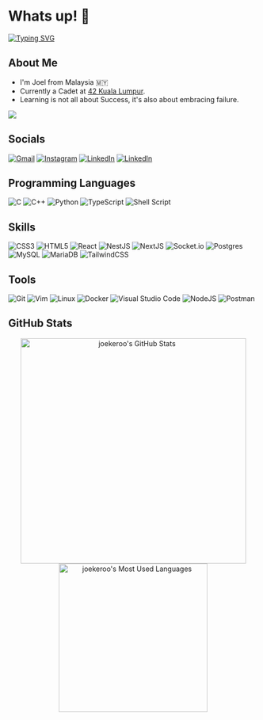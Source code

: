 # Whats up! 🫡

[![Typing SVG](https://readme-typing-svg.herokuapp.com?font=Fira+Code&pause=500&random=false&width=435&lines=Joel+|+42KL+Cadet;Honestly,+this+is+so+COOL;Thank+You+hyun-zhe)](https://git.io/typing-svg)

## About Me

- I'm Joel from Malaysia 🇲🇾
- Currently a Cadet at [42 Kuala Lumpur](https://42kl.edu.my/about-us/).
- Learning is not all about Success, it's also about embracing failure.

<a href="https://github.com/antonkomarev/github-profile-views-counter"><img src="https://komarev.com/ghpvc/?username=joekeroo&style=for-the-badge"></a>

## Socials

[![Gmail](https://img.shields.io/badge/Gmail-D14836?style=for-the-badge&logo=gmail&logoColor=white)](mailto:joelhiiky@gmail.com)
[![Instagram](https://img.shields.io/badge/Instagram-E4405F?style=for-the-badge&logo=instagram&logoColor=white)](https://www.instagram.com/thatrandomjoey/)
[![LinkedIn](https://img.shields.io/badge/LinkedIn-0077B5?style=for-the-badge&logo=linkedin&logoColor=white)](https://www.linkedin.com/in/JoelHii/)
[![LinkedIn](https://img.shields.io/badge/YouTube-%23FF0000.svg?style=for-the-badge&logo=YouTube&logoColor=white)](https://www.youtube.com/@joekeroo4083)

## Programming Languages

![C](https://img.shields.io/badge/c-%2300599C.svg?style=for-the-badge&logo=c&logoColor=white)
![C++](https://img.shields.io/badge/c++-%2300599C.svg?style=for-the-badge&logo=c%2B%2B&logoColor=white)
![Python](https://img.shields.io/badge/python-3670A0?style=for-the-badge&logo=python&logoColor=ffdd54)
![TypeScript](https://img.shields.io/badge/typescript-%23007ACC.svg?style=for-the-badge&logo=typescript&logoColor=white)
![Shell Script](https://img.shields.io/badge/shell_script-%23121011.svg?style=for-the-badge&logo=gnu-bash&logoColor=white)

## Skills

![CSS3](https://img.shields.io/badge/css3-%231572B6.svg?style=for-the-badge&logo=css3&logoColor=white)
![HTML5](https://img.shields.io/badge/html5-%23E34F26.svg?style=for-the-badge&logo=html5&logoColor=white)
![React](https://img.shields.io/badge/react-%2320232a.svg?style=for-the-badge&logo=react&logoColor=%2361DAFB)
![NestJS](https://img.shields.io/badge/nestjs-%23E0234E.svg?style=for-the-badge&logo=nestjs&logoColor=white)
![NextJS](https://img.shields.io/badge/Next-black?style=for-the-badge&logo=next.js&logoColor=white)
![Socket.io](https://img.shields.io/badge/Socket.io-black?style=for-the-badge&logo=socket.io&badgeColor=010101)
![Postgres](https://img.shields.io/badge/postgres-%23316192.svg?style=for-the-badge&logo=postgresql&logoColor=white)
![MySQL](https://img.shields.io/badge/mysql-%2300f.svg?style=for-the-badge&logo=mysql&logoColor=white)
![MariaDB](https://img.shields.io/badge/MariaDB-003545?style=for-the-badge&logo=mariadb&logoColor=white)
![TailwindCSS](https://img.shields.io/badge/tailwindcss-%2338B2AC.svg?style=for-the-badge&logo=tailwind-css&logoColor=white)

## Tools

![Git](https://img.shields.io/badge/git-%23F05033.svg?style=for-the-badge&logo=git&logoColor=white)
![Vim](https://img.shields.io/badge/VIM-%2311AB00.svg?style=for-the-badge&logo=vim&logoColor=white)
![Linux](https://img.shields.io/badge/Linux-FCC624?style=for-the-badge&logo=linux&logoColor=black)
![Docker](https://img.shields.io/badge/docker-%230db7ed.svg?style=for-the-badge&logo=docker&logoColor=white)
![Visual Studio Code](https://img.shields.io/badge/Visual%20Studio%20Code-0078d7.svg?style=for-the-badge&logo=visual-studio-code&logoColor=white)
![NodeJS](https://img.shields.io/badge/node.js-6DA55F?style=for-the-badge&logo=node.js&logoColor=white)
![Postman](https://img.shields.io/badge/Postman-FF6C37?style=for-the-badge&logo=postman&logoColor=white)

## GitHub Stats

<p align="center">
	<a href="https://github.com/joekeroo">
		<img src="https://github-readme-stats.vercel.app/api?username=joekeroo&hide_border=true&hide=issues&show_icons=true&count_private=true&theme=dracula" width="455" alt="joekeroo's GitHub Stats"/>
	</a>
	<a href="https://github.com/joekeroo?tab=repositories">
		<img src="https://github-readme-stats.vercel.app/api/top-langs?username=joekeroo&hide_border=true&show_icons=truecount_private=true&layout=compact&theme=dracula" width="300" alt="joekeroo's Most Used Languages"/>
	</a>
</p>
